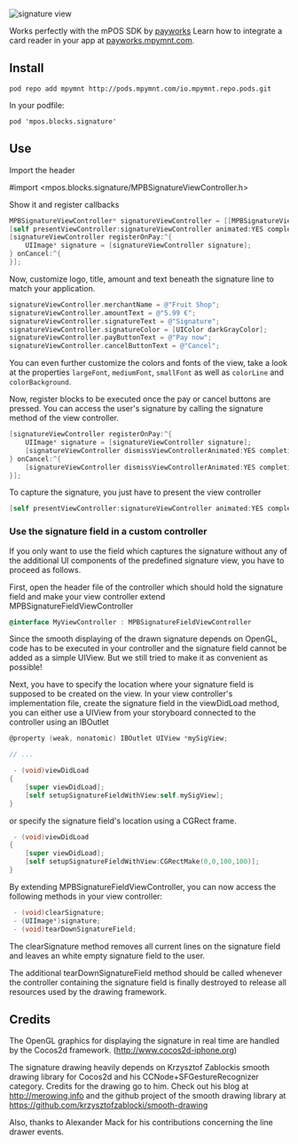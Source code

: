 ![signature view](https://bitbucket.org/payworks/mpos.ios.blocks.signatureview/raw/b9bb9a553242d9a5150f4b20cda018abaf04644d/screen.png "Signature View")

Works perfectly with the mPOS SDK by [payworks](http://www.payworksmobile.com)  Learn how to integrate a card reader in your app at [payworks.mpymnt.com](http://www.payworks.mpymnt.com).

## Install

    pod repo add mpymnt http://pods.mpymnt.com/io.mpymnt.repo.pods.git

In your podfile:

    pod 'mpos.blocks.signature'

## Use

Import the header

   #import <mpos.blocks.signature/MPBSignatureViewController.h>

Show it and register callbacks

```objectivec
MPBSignatureViewController* signatureViewController = [[MPBSignatureViewController alloc]init];
[self presentViewController:signatureViewController animated:YES completion:nil];
[signatureViewController registerOnPay:^{
    UIImage* signature = [signatureViewController signature];            
} onCancel:^{
}];
```

Now, customize logo, title, amount and text beneath the signature line to match your application.

```objectivec
signatureViewController.merchantName = @"Fruit Shop";
signatureViewController.amountText = @"5.99 €";
signatureViewController.signatureText = @"Signature";
signatureViewController.signatureColor = [UIColor darkGrayColor];
signatureViewController.payButtonText = @"Pay now";
signatureViewController.cancelButtonText = @"Cancel";
```

You can even further customize the colors and fonts of the view, take a look at the properties `largeFont`, `mediumFont`, `smallFont` as well as `colorLine` and `colorBackground`.

Now, register blocks to be executed once the pay or cancel buttons are pressed. You can access the user's signature by calling the signature method of the view controller.

```objectivec
[signatureViewController registerOnPay:^{  
    UIImage* signature = [signatureViewController signature];
    [signatureViewController dismissViewControllerAnimated:YES completion:nil];
} onCancel:^{
    [signatureViewController dismissViewControllerAnimated:YES completion:nil]; 
}];
```

To capture the signature, you just have to present the view controller

```objectivec
[self presentViewController:signatureViewController animated:YES completion:nil];
```

### Use the signature field in a custom controller

If you only want to use the field which captures the signature without any of the additional UI components of the predefined signature view, you have to proceed as follows.

First, open the header file of the controller which should hold the signature field and make your view controller extend MPBSignatureFieldViewController

```objectivec
@interface MyViewController : MPBSignatureFieldViewController
```

Since the smooth displaying of the drawn signature depends on OpenGL, code has to be executed in your controller and the signature field cannot be added as a simple UIView. But we still tried to make it as convenient as possible!

Next, you have to specify the location where your signature field is supposed to be created on the view. In your view controller's implementation file, create the signature field in the viewDidLoad method, you can either use a UIView from your storyboard connected to the controller using an IBOutlet

```objectivec
@property (weak, nonatomic) IBOutlet UIView *mySigView;

// ...

 - (void)viewDidLoad
{
    [super viewDidLoad];
    [self setupSignatureFieldWithView:self.mySigView];
}
```

or specify the signature field's location using a CGRect frame.

```objectivec
 - (void)viewDidLoad
{
    [super viewDidLoad];
    [self setupSignatureFieldWithView:CGRectMake(0,0,100,100)];
}
```

By extending MPBSignatureFieldViewController, you can now access the following methods in your view controller:

```objectivec
 - (void)clearSignature;
 - (UIImage*)signature;
 - (void)tearDownSignatureField;
```

The clearSignature method removes all current lines on the signature field and leaves an white empty signature field to the user.

The additional tearDownSignatureField method should be called whenever the controller containing the signature field is finally destroyed to release all resources used by the drawing framework.

## Credits

The OpenGL graphics for displaying the signature in real time are handled by the Cocos2d framework. (http://www.cocos2d-iphone.org)

The signature drawing heavily depends on Krzysztof Zablockis smooth drawing library for Cocos2d and his CCNode+SFGestureRecognizer category. Credits for the drawing go to him. Check out his blog at http://merowing.info and the github project of the smooth drawing library at https://github.com/krzysztofzablocki/smooth-drawing

Also, thanks to Alexander Mack for his contributions concerning the line drawer events.
